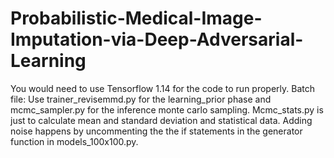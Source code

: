 # Probabilistic-Medical-Image-Imputation-via-Deep-Adversarial-Learning

You would need to use Tensorflow 1.14 for the code to run properly.
Batch file:
Use trainer_revisemmd.py for the learning_prior phase and mcmc_sampler.py for the inference monte carlo sampling. Mcmc_stats.py is just to calculate mean and standard deviation and statistical data.
Adding noise happens by uncommenting the the if statements in the generator function in models_100x100.py.
